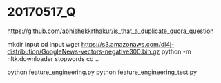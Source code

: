 # 20170517_Q

https://github.com/abhishekkrthakur/is_that_a_duplicate_quora_question

mkdir input
cd input
wget https://s3.amazonaws.com/dl4j-distribution/GoogleNews-vectors-negative300.bin.gz
python -m nltk.downloader stopwords
cd ..

python feature_engineering.py
python feature_engineering_test.py
